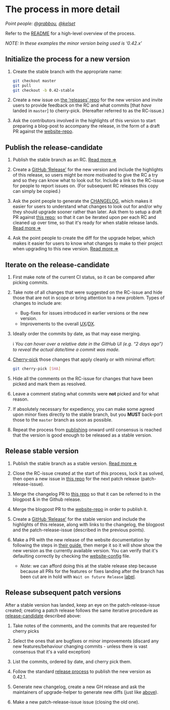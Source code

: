# The process in more detail

_Point people: [@grabbou](https://github.com/grabbou), [@kelset](https://github.com/kelset)_

Refer to the [README](../README.md) for a high-level overview of the process.

_NOTE: In these examples the minor version being used is ‘0.42.x’_

## Initialize the process for a new version

1. Create the stable branch with the appropriate name:

   ```bash
   git checkout master
   git pull
   git checkout -b 0.42-stable
   ```

1. Create a new issue on [the ‘releases’ repo][releases-repo] for the new version and invite users to provide feedback on the RC and what commits [that _have_ landed in `master`] to cherry-pick. (Hereafter referred to as the RC-issue.)

1. Ask the contributors involved in the highlights of this version to start preparing a blog-post to accompany the release, in the form of a draft PR against the [website-repo].

## Publish the release-candidate

1. Publish the stable branch as an RC. [Read more ⇒](./publish-release.md)

1. Create a [GitHub ‘Release’][gh-release] for the new version and include the highlights of this release, so users might be more motivated to give the RC a try and so they can know what to look out for. Include a link to the RC-issue for people to report issues on. (For subsequent RC releases this copy can simply be copied.)

1. Ask the point people to generate the [CHANGELOG](../CHANGELOG.md), which makes it easier for users to understand what changes to look out for and/or why they should upgrade sooner rather than later. Ask them to setup a draft PR against [this repo][releases-repo]; so that it can be iterated upon per each RC and cleaned up over time, so that it's ready for when stable release lands. [Read more ⇒](./generate-changelog.md)

1. Ask the point people to create the diff for the upgrade helper, which makes it easier for users to know what changes to make to their project when upgrading to this new version. [Read more ⇒](./upgrade-helper.md)

## Iterate on the release-candidate

1. First make note of the current CI status, so it can be compared after picking commits.

1. Take note of all changes that were suggested on the RC-issue and hide those that are not in scope or bring attention to a new problem. Types of changes to include are:

   - Bug-fixes for issues introduced in earlier versions or the new version.
   - Improvements to the overall [UX]/[DX].

1. Ideally order the commits by date, as that may ease merging.

   ℹ️ _You can hover over a relative date in the GitHub UI (e.g. “2 days ago”) to reveal the actual date/time a commit was made._

1. [Cherry-pick][cherry-picking] those changes that apply cleanly or with minimal effort:

   ```bash
   git cherry-pick [SHA]
   ```

1. Hide all the comments on the RC-issue for changes that have been picked and mark them as resolved.

1. Leave a comment stating what commits were **not** picked and for what reason.

1. If absolutely necessary for expediency, you can make some agreed upon minor fixes directly to the stable branch, but you **MUST** back-port those to the `master` branch as soon as possible.

1. Repeat the process from [publishing](#publish-the-release-candidate) onward until consensus is reached that the version is good enough to be released as a stable version.

## Release stable version

1. Publish the stable branch as a stable version. [Read more ⇒](./publish-release.md)

1. Close the RC-issue created at the start of this process, lock it as solved, then open a new issue in [this repo][releases-repo] for the next patch release (patch-release-issue).

1. Merge the changelog PR to [this repo][releases-repo] so that it can be referred to in the blogpost & in the Github release.

1. Merge the blogpost PR to the [website-repo] in order to publish it.

1. Create a [GitHub ‘Release’][gh-release] for the stable version and include the highlights of this release, along with links to the changelog, the blogpost and the patch-release-issue (described in the previous points).

1. Make a PR with the new release of the website documentation by following the steps in [their guide][website-guide], then merge it so it
   will show show the new version as the currently available version. 
   You can verify that it's defaulting correctly by checking the [website-config](website-config) file.
   *  *Note*: we can afford doing this at the stable release step because because all PRs for the features or fixes landing after the branch has been cut
        are in hold with `Wait on future Release` [label](website-label).

## Release subsequent patch versions

After a stable version has landed, keep an eye on the patch-release-issue created; creating a patch release follows the same iterative procedure as [release-candidate][rc-section] described above:

1. Take notes of the comments, and the commits that are requested for cherry picks

1. Select the ones that are bugfixes or minor improvements (discard any new features/behaviour changing commits - unless there is vast consensus that it's a valid exception)

1. List the commits, ordered by date, and cherry pick them.

1. Follow the standard [release process](./publish-release.md) to publish the new version as 0.42.1.

1. Generate new changelog, create a new GH release and ask the maintainers of upgrade-helper to generate new diffs (just like [above][publish-rc]).

1. Make a new patch-release-issue issue (closing the old one).

[releases-repo]: https://github.com/react-native-community/releases
[gh-release]: https://github.com/facebook/react-native/releases/new
[ux]: https://www.nngroup.com/articles/definition-user-experience/
[dx]: https://medium.com/@albertcavalcante/what-is-dx-developer-experience-401a0e44a9d9
[rc-section]: https://github.com/react-native-community/releases/blob/master/docs/release-process.md#iterate-on-the-release-candidate
[publish-rc]: https://github.com/react-native-community/releases/blob/master/docs/release-process.md#publish-the-release-candidate
[cherry-picking]: https://wiki.c2.com/?CherryPicking
[website-repo]: https://github.com/facebook/react-native-website
[website-guide]: https://github.com/facebook/react-native-website#cutting-a-new-version
[website-config]: https://github.com/facebook/react-native-website/blob/master/website/docusaurus.config.js
[website-label]: https://github.com/facebook/react-native-website/pulls?q=is%3Apr+is%3Aopen+label%3A%22Wait+on+future+Release%22

